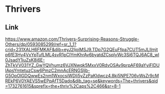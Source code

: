 # Thrivers

## Link

https://www.amazon.com/Thrivers-Surprising-Reasons-Struggle-Others/dp/0593085299/ref=sr_1_1?crid=231XALH6FMKAF&dib=eyJ2IjoiMSJ9.TDp7G2QEuFfpa7CUT5mJLllmjtp6fE3Hy4VxYpTufLML4svR1pCIYmKhrAv6byatdZCsplyWc3Si6TQJ6AC8_wl0JsadY1iuZsK8i6E-ZhTkVV031YZ_GwYQVhumz6VJXNwqk5MxxV0RdvOSAv9prpAF69aYyiFlDUlApsYmtetuzCsw6PmzC2mnAcERNGSljb-G5OpOlGDQwwEs2nm1WxocsiWDIi5yZzPaKIdwcz4.8kj5NPE706vWsZr9cMREkP6V0YAEVS5wEPpAfT5Dado&dib_tag=se&keywords=The+thrivers&qid=1732761615&sprefix=the+thriv%2Caps%2C466&sr=8-1